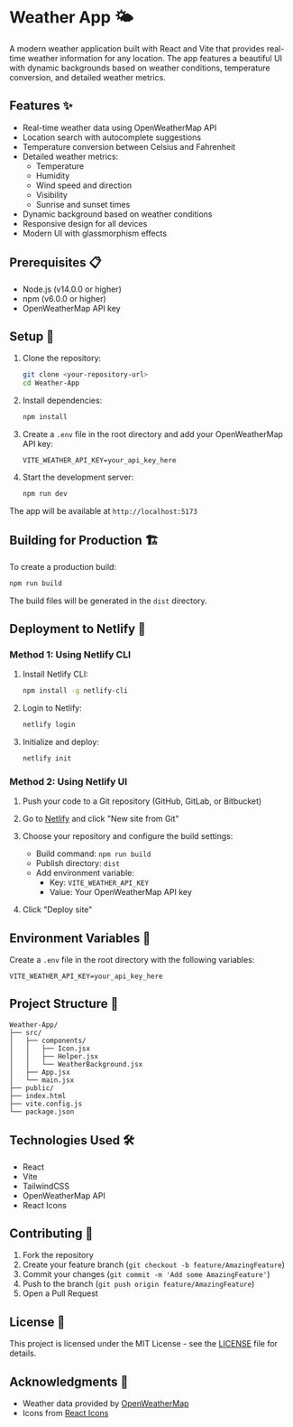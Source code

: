 # Weather App 🌤️

A modern weather application built with React and Vite that provides real-time weather information for any location. The app features a beautiful UI with dynamic backgrounds based on weather conditions, temperature conversion, and detailed weather metrics.

## Features ✨

- Real-time weather data using OpenWeatherMap API
- Location search with autocomplete suggestions
- Temperature conversion between Celsius and Fahrenheit
- Detailed weather metrics:
  - Temperature
  - Humidity
  - Wind speed and direction
  - Visibility
  - Sunrise and sunset times
- Dynamic background based on weather conditions
- Responsive design for all devices
- Modern UI with glassmorphism effects

## Prerequisites 📋

- Node.js (v14.0.0 or higher)
- npm (v6.0.0 or higher)
- OpenWeatherMap API key

## Setup 🚀

1. Clone the repository:

   ```bash
   git clone <your-repository-url>
   cd Weather-App
   ```

2. Install dependencies:

   ```bash
   npm install
   ```

3. Create a `.env` file in the root directory and add your OpenWeatherMap API key:

   ```
   VITE_WEATHER_API_KEY=your_api_key_here
   ```

4. Start the development server:
   ```bash
   npm run dev
   ```

The app will be available at `http://localhost:5173`

## Building for Production 🏗️

To create a production build:

```bash
npm run build
```

The build files will be generated in the `dist` directory.

## Deployment to Netlify 🚀

### Method 1: Using Netlify CLI

1. Install Netlify CLI:

   ```bash
   npm install -g netlify-cli
   ```

2. Login to Netlify:

   ```bash
   netlify login
   ```

3. Initialize and deploy:
   ```bash
   netlify init
   ```

### Method 2: Using Netlify UI

1. Push your code to a Git repository (GitHub, GitLab, or Bitbucket)

2. Go to [Netlify](https://app.netlify.com/) and click "New site from Git"

3. Choose your repository and configure the build settings:

   - Build command: `npm run build`
   - Publish directory: `dist`
   - Add environment variable:
     - Key: `VITE_WEATHER_API_KEY`
     - Value: Your OpenWeatherMap API key

4. Click "Deploy site"

## Environment Variables 🔑

Create a `.env` file in the root directory with the following variables:

```
VITE_WEATHER_API_KEY=your_api_key_here
```

## Project Structure 📁

```
Weather-App/
├── src/
│   ├── components/
│   │   ├── Icon.jsx
│   │   ├── Helper.jsx
│   │   └── WeatherBackground.jsx
│   ├── App.jsx
│   └── main.jsx
├── public/
├── index.html
├── vite.config.js
└── package.json
```

## Technologies Used 🛠️

- React
- Vite
- TailwindCSS
- OpenWeatherMap API
- React Icons

## Contributing 🤝

1. Fork the repository
2. Create your feature branch (`git checkout -b feature/AmazingFeature`)
3. Commit your changes (`git commit -m 'Add some AmazingFeature'`)
4. Push to the branch (`git push origin feature/AmazingFeature`)
5. Open a Pull Request

## License 📝

This project is licensed under the MIT License - see the [LICENSE](LICENSE) file for details.

## Acknowledgments 🙏

- Weather data provided by [OpenWeatherMap](https://openweathermap.org/)
- Icons from [React Icons](https://react-icons.github.io/react-icons/)
